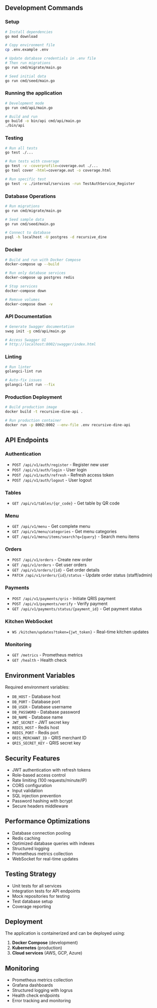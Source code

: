 ## Development Commands

### Setup
```bash
# Install dependencies
go mod download

# Copy environment file
cp .env.example .env

# Update database credentials in .env file
# Then run migrations
go run cmd/migrate/main.go

# Seed initial data
go run cmd/seed/main.go
```

### Running the application
```bash
# Development mode
go run cmd/api/main.go

# Build and run
go build -o bin/api cmd/api/main.go
./bin/api
```

### Testing
```bash
# Run all tests
go test ./...

# Run tests with coverage
go test -v -coverprofile=coverage.out ./...
go tool cover -html=coverage.out -o coverage.html

# Run specific test
go test -v ./internal/services -run TestAuthService_Register
```

### Database Operations
```bash
# Run migrations
go run cmd/migrate/main.go

# Seed sample data
go run cmd/seed/main.go

# Connect to database
psql -h localhost -U postgres -d recursive_dine
```

### Docker
```bash
# Build and run with Docker Compose
docker-compose up --build

# Run only database services
docker-compose up postgres redis

# Stop services
docker-compose down

# Remove volumes
docker-compose down -v
```

### API Documentation
```bash
# Generate Swagger documentation
swag init -g cmd/api/main.go

# Access Swagger UI
# http://localhost:8002/swagger/index.html
```

### Linting
```bash
# Run linter
golangci-lint run

# Auto-fix issues
golangci-lint run --fix
```

### Production Deployment
```bash
# Build production image
docker build -t recursive-dine-api .

# Run production container
docker run -p 8002:8002 --env-file .env recursive-dine-api
```

## API Endpoints

### Authentication
- `POST /api/v1/auth/register` - Register new user
- `POST /api/v1/auth/login` - User login
- `POST /api/v1/auth/refresh` - Refresh access token
- `POST /api/v1/auth/logout` - User logout

### Tables
- `GET /api/v1/tables/{qr_code}` - Get table by QR code

### Menu
- `GET /api/v1/menu` - Get complete menu
- `GET /api/v1/menu/categories` - Get menu categories
- `GET /api/v1/menu/items/search?q={query}` - Search menu items

### Orders
- `POST /api/v1/orders` - Create new order
- `GET /api/v1/orders` - Get user orders
- `GET /api/v1/orders/{id}` - Get order details
- `PATCH /api/v1/orders/{id}/status` - Update order status (staff/admin)

### Payments
- `POST /api/v1/payments/qris` - Initiate QRIS payment
- `POST /api/v1/payments/verify` - Verify payment
- `GET /api/v1/payments/status/{payment_id}` - Get payment status

### Kitchen WebSocket
- `WS /kitchen/updates?token={jwt_token}` - Real-time kitchen updates

### Monitoring
- `GET /metrics` - Prometheus metrics
- `GET /health` - Health check

## Environment Variables

Required environment variables:

- `DB_HOST` - Database host
- `DB_PORT` - Database port
- `DB_USER` - Database username
- `DB_PASSWORD` - Database password
- `DB_NAME` - Database name
- `JWT_SECRET` - JWT secret key
- `REDIS_HOST` - Redis host
- `REDIS_PORT` - Redis port
- `QRIS_MERCHANT_ID` - QRIS merchant ID
- `QRIS_SECRET_KEY` - QRIS secret key

## Security Features

- JWT authentication with refresh tokens
- Role-based access control
- Rate limiting (100 requests/minute/IP)
- CORS configuration
- Input validation
- SQL injection prevention
- Password hashing with bcrypt
- Secure headers middleware

## Performance Optimizations

- Database connection pooling
- Redis caching
- Optimized database queries with indexes
- Structured logging
- Prometheus metrics collection
- WebSocket for real-time updates

## Testing Strategy

- Unit tests for all services
- Integration tests for API endpoints
- Mock repositories for testing
- Test database setup
- Coverage reporting

## Deployment

The application is containerized and can be deployed using:

1. **Docker Compose** (development)
2. **Kubernetes** (production)
3. **Cloud services** (AWS, GCP, Azure)

## Monitoring

- Prometheus metrics collection
- Grafana dashboards
- Structured logging with logrus
- Health check endpoints
- Error tracking and monitoring
